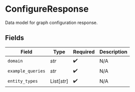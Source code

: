 # ConfigureResponse

Data model for graph configuration response.


## Fields

| Field              | Type               | Required           | Description        |
| ------------------ | ------------------ | ------------------ | ------------------ |
| `domain`           | *str*              | :heavy_check_mark: | N/A                |
| `example_queries`  | *str*              | :heavy_check_mark: | N/A                |
| `entity_types`     | List[*str*]        | :heavy_check_mark: | N/A                |